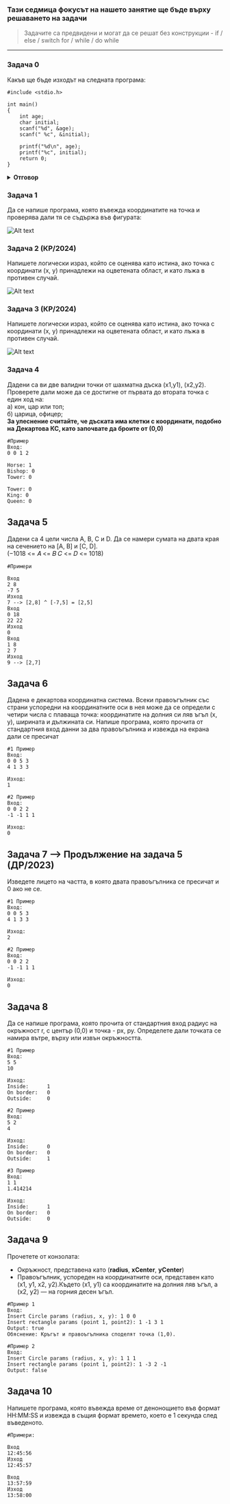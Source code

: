 ### Тази седмица фокусът на нашето занятие ще бъде върху решаването на задачи
> Задачите са предвидени и могат да се решат без конструкции - if / else / switch for / while / do while
---

### Задача 0
Какъв ще бъде изходът на следната програма: 
~~~
#include <stdio.h>

int main()
{
    int age;
    char initial;
    scanf("%d", &age);
    scanf(" %c", &initial);
    
    printf("%d\n", age);
    printf("%c", initial);
    return 0;
}
~~~

<details><summary><b>Отговор</b></summary> 
<p>

```c
// вторият scanf() прочита остатъчния '\n' символ от въвеждането на числото
#include <stdio.h>

int main()
{
    int age;
    char initial;
    scanf("%d", &age);
    // Поставяйки интервал пред %c караме scanf() да пропусне whitespace символи (space/tab/newline)
    scanf(" %c", &initial);
    
    printf("%d\n", age);
    printf("%c", initial);
    return 0;
}
```
</p>
</details>

### Задача 1
Да се напише програма, която въвежда координатите на точка и
проверява дали тя се съдържа във фигурата:  

![Alt text](images/zadacha.png)

### Задача 2 (КР/2024)  
Напишете логически израз, който се оценява като истина, ако точка с
координати (x, y) принадлежи на оцветената област, и като лъжа в
противен случай. 

![Alt text](images/zadacha2.png)

### Задача 3 (КР/2024)
Напишете логически израз, който се оценява като истина, ако точка с
координати (x, y) принадлежи на оцветената област, и като лъжа в
противен случай. 

![Alt text](images/zadacha3.png)

### Задача 4
Дадени са ви две валидни точки от шахматна дъска (x1,y1), (x2,y2). Проверете дали може да се достигне от първата до втората точка с един ход на:  
а) кон, цар или топ;  
б) царица, офицер;  
**За улеснение считайте, че дъската има клетки с координати, подобно на Декартова КС, като започвате да броите от (0,0)**  

~~~
#Пример
Вход:
0 0 1 2

Horse: 1
Bishop: 0
Tower: 0

Tower: 0
King: 0
Queen: 0
~~~

## Задача 5
Дадени са 4 цели числа A, B, C и D. Да се намери сумата на двата края на сечението на [A, B] и [C, D].  
(−1018 <= 𝐴 <= 𝐵  𝐶 <= 𝐷 <= 1018)

~~~
#Примери

Вход  
2 8  
-7 5  
Изход  
7 --> [2,8] ^ [-7,5] = [2,5] 
Вход  
0 18  
22 22  
Изход  
0
Вход  
1 8  
2 7
Изход  
9 --> [2,7]
~~~

## Задача 6
Дадена е декартова координатна система. Всеки правоъгълник със страни успоредни на координатните оси в нея може да се определи с четири числа с плаваща точка: координатите на долния си ляв ъгъл (x, y), ширината и дължината си. Напише програма, която прочита от стандартния вход данни за два правоъгълника и извежда на екрана дали се пресичат

~~~
#1 Пример
Вход:
0 0 5 3
4 1 3 3

Изход:
1

#2 Пример
Вход:
0 0 2 2
-1 -1 1 1

Изход:
0
~~~

## Задача 7 --> Продължение на задача 5 (ДР/2023)
Изведете лицето на частта, в която двата правоъгълника се пресичат и 0 ако не се.

~~~
#1 Пример
Вход:
0 0 5 3
4 1 3 3

Изход:
2

#2 Пример
Вход:
0 0 2 2
-1 -1 1 1

Изход:
0
~~~

## Задача 8  
Да се напише програма, която прочита от стандартния вход радиус на окръжност r, с център (0,0) и точка - px, py. Определете дали точката се намира вътре, върху или извън окръжността.  

~~~
#1 Пример
Вход:
5 5
10

Изход:
Inside:      1
On border:   0
Outside:     0

#2 Пример
Вход:
5 2
4

Изход:
Inside:      0
On border:   0
Outside:     1

#3 Пример
Вход:
1 1
1.414214

Изход:
Inside:      1
On border:   0
Outside:     0
~~~

## Задача 9
Прочетете от конзолата:  
  - Окръжност, представена като (**radius**, **xCenter**, **yCenter**)  
  - Правоъгълник, успореден на координатните оси, представен като (x1, y1, x2, y2).Където (x1, y1) са                  координатите на долния ляв ъгъл, а (x2, y2) — на горния десен ъгъл.  
~~~
#Пример 1
Вход:
Insert Circle params (radius, x, y): 1 0 0
Insert rectangle params (point 1, point2): 1 -1 3 1
Output: true
Обяснение: Кръгът и правоъгълника споделят точка (1,0).

#Пример 2
Вход:
Insert Circle params (radius, x, y): 1 1 1
Insert rectangle params (point 1, point2): 1 -3 2 -1
Output: false
~~~

## Задача 10  
Напишете програма, която въвежда време от денонощието във формат HH:MM:SS и извежда в същия формат
времето, което е 1 секунда след въведеното.

~~~
#Примери:  

Вход  
12:45:56  
Изход  
12:45:57  

Вход   
13:57:59  
Изход  
13:58:00  
~~~

















